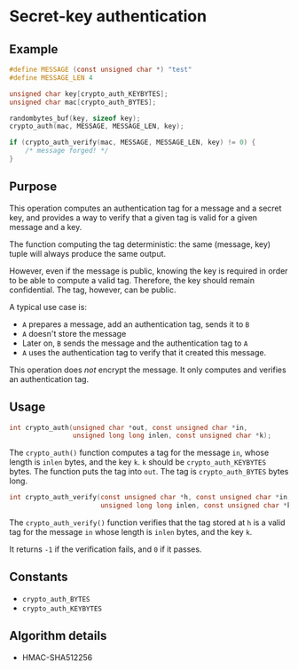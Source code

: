 # Secret-key authentication

## Example

```c
#define MESSAGE (const unsigned char *) "test"
#define MESSAGE_LEN 4

unsigned char key[crypto_auth_KEYBYTES];
unsigned char mac[crypto_auth_BYTES];

randombytes_buf(key, sizeof key);
crypto_auth(mac, MESSAGE, MESSAGE_LEN, key);

if (crypto_auth_verify(mac, MESSAGE, MESSAGE_LEN, key) != 0) {
    /* message forged! */
}
```

## Purpose

This operation computes an authentication tag for a message and a secret key, and provides a way to verify that a given tag is valid for a given message and a key.

The function computing the tag deterministic: the same (message, key) tuple will always produce the same output.

However, even if the message is public, knowing the key is required in order to be able to compute a valid tag. Therefore, the key should remain confidential. The tag, however, can be public.

A typical use case is:
- `A` prepares a message, add an authentication tag, sends it to `B`
- `A` doesn't store the message
- Later on, `B` sends the message and the authentication tag to `A`
- `A` uses the authentication tag to verify that it created this message.

This operation does *not* encrypt the message. It only computes and verifies an authentication tag.

## Usage

```c
int crypto_auth(unsigned char *out, const unsigned char *in,
                unsigned long long inlen, const unsigned char *k);
```

The `crypto_auth()` function computes a tag for the message `in`, whose length is `inlen` bytes, and the key `k`.
`k` should be `crypto_auth_KEYBYTES` bytes.
The function puts the tag into `out`. The tag is `crypto_auth_BYTES` bytes long.

```c
int crypto_auth_verify(const unsigned char *h, const unsigned char *in,
                       unsigned long long inlen, const unsigned char *k);
```

The `crypto_auth_verify()` function verifies that the tag stored at `h` is a valid tag for the message `in` whose length is `inlen` bytes, and the key `k`.

It returns `-1` if the verification fails, and `0` if it passes.

## Constants

- `crypto_auth_BYTES`
- `crypto_auth_KEYBYTES`

## Algorithm details

- HMAC-SHA512256

